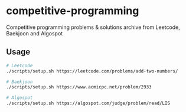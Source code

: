 # competitive-programming

Competitive programming problems &amp; solutions archive from Leetcode, Baekjoon and Algospot

## Usage

```sh
# Leetcode
./scripts/setup.sh https://leetcode.com/problems/add-two-numbers/

# Baekjoon
./scripts/setup.sh https://www.acmicpc.net/problem/2933

# Algospot
./scripts/setup.sh https://algospot.com/judge/problem/read/LIS
```

